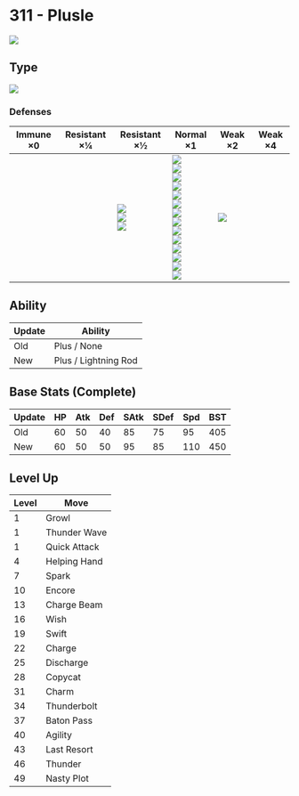 # 311 - Plusle
![][311]

## Type

![][electric]

### Defenses

Immune ×0 | Resistant ×¼ | Resistant ×½                                     | Normal ×1                                                                                                                                                                                                          | Weak ×2         | Weak ×4 | 
---       | ---          | ---                                              | ---                                                                                                                                                                                                                | ---             | ---     | 
          |              | ![][flying]<br> ![][steel]<br> ![][electric]<br> | ![][normal]<br> ![][fighting]<br> ![][poison]<br> ![][rock]<br> ![][bug]<br> ![][ghost]<br> ![][fire]<br> ![][water]<br> ![][grass]<br> ![][psychic]<br> ![][ice]<br> ![][dragon]<br> ![][dark]<br> ![][fairy]<br> | ![][ground]<br> |         | 

## Ability

Update | Ability              | 
---    | ---                  | 
Old    | Plus / None          | 
New    | Plus / Lightning Rod | 

## Base Stats (Complete)

Update | HP  | Atk | Def | SAtk | SDef | Spd | BST | 
---    | --- | --- | --- | ---  | ---  | --- | --- | 
Old    | 60  | 50  | 40  | 85   | 75   | 95  | 405 | 
New    | 60  | 50  | 50  | 95   | 85   | 110 | 450 | 

## Level Up

Level | Move         | 
---   | ---          | 
1     | Growl        | 
1     | Thunder Wave | 
1     | Quick Attack | 
4     | Helping Hand | 
7     | Spark        | 
10    | Encore       | 
13    | Charge Beam  | 
16    | Wish         | 
19    | Swift        | 
22    | Charge       | 
25    | Discharge    | 
28    | Copycat      | 
31    | Charm        | 
34    | Thunderbolt  | 
37    | Baton Pass   | 
40    | Agility      | 
43    | Last Resort  | 
46    | Thunder      | 
49    | Nasty Plot   | 

[311]: ../img/pokemon/311.png
[normal]: ../img/types/normal.png
[fire]: ../img/types/fire.png
[fighting]: ../img/types/fighting.png
[water]: ../img/types/water.png
[flying]: ../img/types/flying.png
[grass]: ../img/types/grass.png
[poison]: ../img/types/poison.png
[electric]: ../img/types/electric.png
[ground]: ../img/types/ground.png
[psychic]: ../img/types/psychic.png
[rock]: ../img/types/rock.png
[ice]: ../img/types/ice.png
[bug]: ../img/types/bug.png
[dragon]: ../img/types/dragon.png
[ghost]: ../img/types/ghost.png
[dark]: ../img/types/dark.png
[steel]: ../img/types/steel.png
[fairy]: ../img/types/fairy.png
